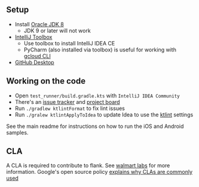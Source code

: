 ## Setup
- Install [Oracle JDK 8](http://www.oracle.com/technetwork/java/javase/downloads/jdk8-downloads-2133151.html)
  - JDK 9 or later will not work
- [IntelliJ Toolbox](https://www.jetbrains.com/toolbox/app/)
  - Use toolbox to install IntelliJ IDEA CE
  - PyCharm (also installed via toolbox) is useful for working with [gcloud CLI](https://github.com/bootstraponline/gcloud_cli)
- [GitHub Desktop](https://desktop.github.com/)

## Working on the code

- Open `test_runner/build.gradle.kts` with `IntelliJ IDEA Community`
- There's an [issue tracker](https://github.com/TestArmada/flank/issues) and [project board]( https://github.com/TestArmada/flank/projects/1)
- Run `./gradlew ktlintFormat` to fix lint issues
- Run `./gralew ktlintApplyToIdea` to update Idea to use the [ktlint](https://github.com/shyiko/ktlint) settings

See the main readme for instructions on how to run the iOS and Android samples.

## CLA

A CLA is required to contribute to flank. See [walmart labs](https://github.com/walmartlabs/walmart-cla#walmart-contributor-license-agreement-cla) for more information. Google's open source policy [explains why CLAs are commonly used](https://opensource.google.com/docs/cla/policy/)
